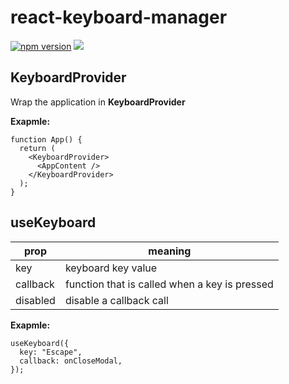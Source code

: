 # react-keyboard-manager

[![npm version](https://badge.fury.io/js/react-keyboard-manager.svg)](https://badge.fury.io/js/react-keyboard-manager)
[![](https://data.jsdelivr.com/v1/package/npm/react-keyboard-manager/badge)](<[https://www.jsdelivr.com/package/npm/queryzz](https://www.jsdelivr.com/package/npm/react-keyboard-manager)>)

## KeyboardProvider

Wrap the application in **KeyboardProvider**

**Exapmle:**

```
function App() {
  return (
    <KeyboardProvider>
      <AppContent />
    </KeyboardProvider>
  );
}

```

## useKeyboard

| prop     | meaning                                       |
| -------- | --------------------------------------------- |
| key      | keyboard key value                            |
| callback | function that is called when a key is pressed |
| disabled | disable a callback call                       |

**Exapmle:**

```
useKeyboard({
  key: "Escape",
  callback: onCloseModal,
});
```

